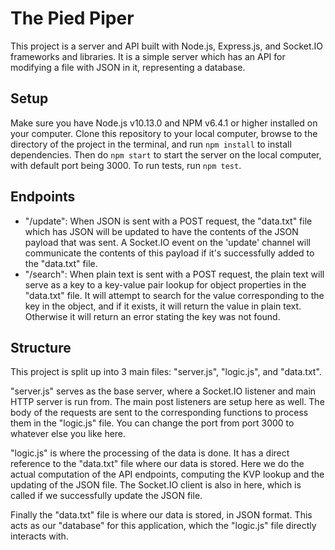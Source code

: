 # The Pied Piper

This project is a server and API built with Node.js, Express.js, and Socket.IO frameworks and libraries. It is a simple server which has an API for modifying a file with JSON in it, representing a database.

## Setup

Make sure you have Node.js v10.13.0 and NPM v6.4.1 or higher installed on your computer. Clone this repository to your local computer, browse to the directory of the project in the terminal, and run ``npm install`` to install dependencies. Then do ``npm start`` to start the server on the local computer, with default port being 3000. To run tests, run ``npm test``.

## Endpoints

- "/update": When JSON is sent with a POST request, the "data.txt" file which has JSON will be updated to have the contents of the JSON payload that was sent. A Socket.IO event on the 'update' channel will communicate the contents of this payload if it's successfully added to the "data.txt" file.
- "/search": When plain text is sent with a POST request, the plain text will serve as a key to a key-value pair lookup for object properties in the "data.txt" file. It will attempt to search for the value corresponding to the key in the object, and if it exists, it will return the value in plain text. Otherwise it will return an error stating the key was not found.

## Structure

This project is split up into 3 main files: "server.js", "logic.js", and "data.txt". 

"server.js" serves as the base server, where a Socket.IO listener and main HTTP server is run from. The main post listeners are setup here as well. The body of the requests are sent to the corresponding functions to process them in the "logic.js" file. You can change the port from port 3000 to whatever else you like here.

"logic.js" is where the processing of the data is done. It has a direct reference to the "data.txt" file where our data is stored. Here we do the actual computation of the API endpoints, computing the KVP lookup and the updating of the JSON file. The Socket.IO client is also in here, which is called if we successfully update the JSON file.

Finally the "data.txt" file is where our data is stored, in JSON format. This acts as our "database" for this application, which the "logic.js" file directly interacts with.